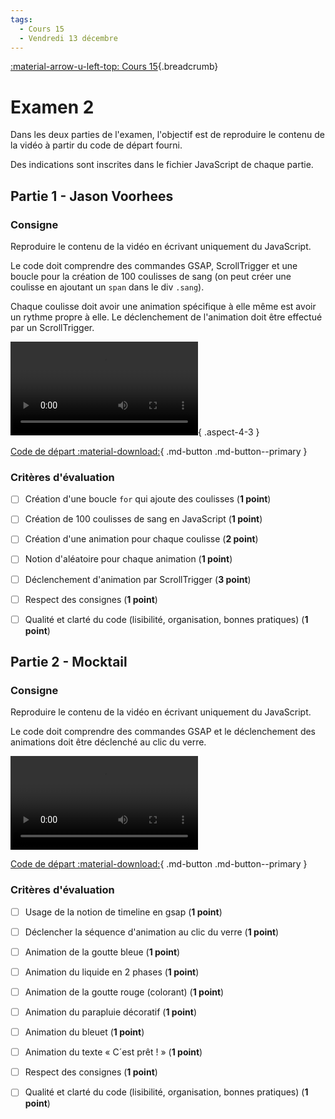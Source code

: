 ```yaml
---
tags:
  - Cours 15
  - Vendredi 13 décembre
---
```


[:material-arrow-u-left-top: Cours 15](../cours15.md){.breadcrumb}

# Examen 2

Dans les deux parties de l'examen, l'objectif est de reproduire le contenu de la vidéo à partir du code de départ fourni.

Des indications sont inscrites dans le fichier JavaScript de chaque partie.

## Partie 1 - Jason Voorhees

### Consigne

Reproduire le contenu de la vidéo en écrivant uniquement du JavaScript.

Le code doit comprendre des commandes GSAP, ScrollTrigger et une boucle pour la création de 100 coulisses de sang (on peut créer une coulisse en ajoutant un `span` dans le div `.sang`).

Chaque coulisse doit avoir une animation spécifique à elle même est avoir un rythme propre à elle. Le déclenchement de l'animation doit être effectué par un ScrollTrigger.

![type:video](../assets/videos/Jason.mp4){ .aspect-4-3 }

[Code de départ :material-download:](./examen000002/jason.zip){ .md-button .md-button--primary }

### Critères d'évaluation

* [ ] Création d'une boucle `for` qui ajoute des coulisses (**1 point**)
* [ ] Création de 100 coulisses de sang en JavaScript (**1 point**)
* [ ] Création d'une animation pour chaque coulisse (**2 point**)
* [ ] Notion d'aléatoire pour chaque animation (**1 point**)
* [ ] Déclenchement d'animation par ScrollTrigger (**3 point**)

* [ ] Respect des consignes (**1 point**)
* [ ] Qualité et clarté du code (lisibilité, organisation, bonnes pratiques) (**1 point**)

## Partie 2 - Mocktail

### Consigne

Reproduire le contenu de la vidéo en écrivant uniquement du JavaScript.

Le code doit comprendre des commandes GSAP et le déclenchement des animations doit être déclenché au clic du verre.

![type:video](../assets/videos/Mocktail.mp4)

[Code de départ :material-download:](./examen000002/mocktail.zip){ .md-button .md-button--primary }

### Critères d'évaluation

* [ ] Usage de la notion de timeline en gsap (**1 point**)
* [ ] Déclencher la séquence d'animation au clic du verre (**1 point**)
* [ ] Animation de la goutte bleue (**1 point**)
* [ ] Animation du liquide en 2 phases (**1 point**)
* [ ] Animation de la goutte rouge (colorant) (**1 point**)
* [ ] Animation du parapluie décoratif (**1 point**)
* [ ] Animation du bleuet (**1 point**)
* [ ] Animation du texte « C´est prêt ! » (**1 point**)

* [ ] Respect des consignes (**1 point**)
* [ ] Qualité et clarté du code (lisibilité, organisation, bonnes pratiques) (**1 point**)
